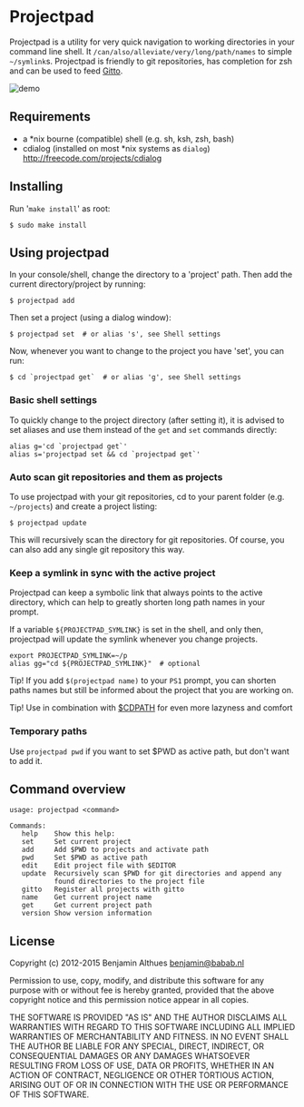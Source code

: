 # Projectpad

Projectpad is a utility for very quick navigation to
working directories in your command line shell. It
`/can/also/alleviate/very/long/path/names` to simple `~/symlink`s.
Projectpad is friendly to git repositories, has completion for zsh and
can be used to feed [Gitto](https://github.com/ryuslash/gitto).

![demo](http://i.imgur.com/pCIwnNT.gif)


## Requirements

- a \*nix bourne (compatible) shell (e.g. sh, ksh, zsh, bash)
- cdialog (installed on most \*nix systems as `dialog`)
  http://freecode.com/projects/cdialog

## Installing

Run '`make install`' as root:

    $ sudo make install

## Using projectpad

In your console/shell, change the directory to a 'project' path.
Then add the current directory/project by running:

    $ projectpad add

Then set a project (using a dialog window):

    $ projectpad set  # or alias 's', see Shell settings

Now, whenever you want to change to the project you have 'set', you can
run:

    $ cd `projectpad get`  # or alias 'g', see Shell settings

### Basic shell settings

To quickly change to the project directory (after setting it), it is
advised to set aliases and use them instead of the `get` and `set`
commands directly:

    alias g='cd `projectpad get`'
    alias s='projectpad set && cd `projectpad get`'

### Auto scan git repositories and them as projects

To use projectpad with your git repositories, cd to your
parent folder (e.g. `~/projects`) and create a project listing:

    $ projectpad update

This will recursively scan the directory for git repositories.
Of course, you can also add any single git repository this way.

### Keep a symlink in sync with the active project

Projectpad can keep a symbolic link that always points to the active directory,
which can help to greatly shorten long path names in your prompt.

If a variable `${PROJECTPAD_SYMLINK}` is set in the shell, and only then,
projectpad will update the symlink whenever you change projects.

    export PROJECTPAD_SYMLINK=~/p
    alias gg="cd ${PROJECTPAD_SYMLINK}"  # optional

Tip! If you add `$(projectpad name)` to your `PS1` prompt, you can
shorten paths names but still be informed about the project that you are
working on.

Tip! Use in combination with
[$CDPATH](http://linux.101hacks.com/cd-command/cdpath/)
for even more lazyness and comfort

### Temporary paths

Use `projectpad pwd` if you want to set $PWD as active path, but don't
want to add it.


## Command overview

    usage: projectpad <command>

    Commands:
       help    Show this help:
       set     Set current project
       add     Add $PWD to projects and activate path
       pwd     Set $PWD as active path
       edit    Edit project file with $EDITOR
       update  Recursively scan $PWD for git directories and append any
               found directories to the project file
       gitto   Register all projects with gitto
       name    Get current project name
       get     Get current project path
       version Show version information

## License

Copyright (c) 2012-2015 Benjamin Althues <benjamin@babab.nl>

Permission to use, copy, modify, and distribute this software for any
purpose with or without fee is hereby granted, provided that the above
copyright notice and this permission notice appear in all copies.

THE SOFTWARE IS PROVIDED "AS IS" AND THE AUTHOR DISCLAIMS ALL WARRANTIES
WITH REGARD TO THIS SOFTWARE INCLUDING ALL IMPLIED WARRANTIES OF
MERCHANTABILITY AND FITNESS. IN NO EVENT SHALL THE AUTHOR BE LIABLE FOR
ANY SPECIAL, DIRECT, INDIRECT, OR CONSEQUENTIAL DAMAGES OR ANY DAMAGES
WHATSOEVER RESULTING FROM LOSS OF USE, DATA OR PROFITS, WHETHER IN AN
ACTION OF CONTRACT, NEGLIGENCE OR OTHER TORTIOUS ACTION, ARISING OUT OF
OR IN CONNECTION WITH THE USE OR PERFORMANCE OF THIS SOFTWARE.
